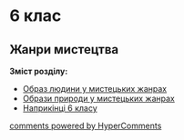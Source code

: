 <div id="hypercomments_widget" class="js-hypercomments-widget invisible"></div>

# 6 клас

## Жанри  мистецтва

<b>Зміст розділу:</b><br>

<ul class="articles">
    <li class="chapter " data-level="1" data-path="./obraz_lyudyny.html">
            <a href="./obraz_lyudyny.html">
                    <b></b>
                Образ людини у мистецьких жанрах
            </a>
    </li>
    <li class="chapter " data-level="2" data-path="./obraz_pryrody.html">
            <a href="./obraz_pryrody.html">
                    <b></b>
                Образи природи у мистецьких жанрах
            </a>
    </li>
    <li class="chapter " data-level="3" data-path="./naprykyncy_6_klasu.html">
            <a href="./naprykyncy_6_klasu.html">
                    <b></b>
                Наприкінці 6 класу
            </a>
    </li>
</ul>


<div class="js-hypercomments-container">
<a href="http://hypercomments.com" class="hc-link" title="comments widget">comments powered by HyperComments</a>
</div>
